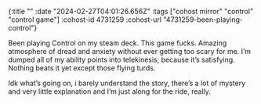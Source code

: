 {:title ""
 :date "2024-02-27T04:01:26.656Z"
 :tags ["cohost mirror" "control" "control game"]
 :cohost-id 4731259
 :cohost-url "4731259-been-playing-control"}

Been playing Control on my steam deck. This game fucks. Amazing atmosphere of dread and anxiety without ever getting too scary for me. I’m dumped all of my ability points into telekinesis, because it’s satisfying. Nothing beats it yet except those flying turds.

Idk what’s going on, i barely understand the story, there’s a lot of mystery and very little explanation and I’m just along for the ride, really.